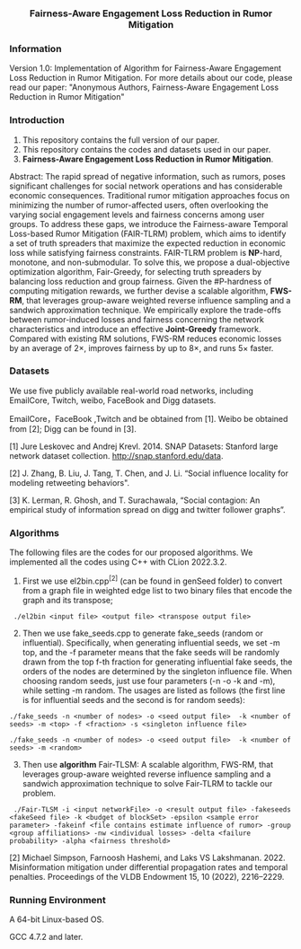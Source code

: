 <h3>
	<center>Fairness-Aware Engagement Loss Reduction in Rumor Mitigation</center>
</h3>


### Information

Version 1.0: Implementation of Algorithm for  Fairness-Aware Engagement Loss Reduction in Rumor Mitigation. For more details about our code, please read our paper: "Anonymous Authors, Fairness-Aware Engagement Loss Reduction in Rumor Mitigation"

### Introduction

1. This repository contains the full version of our paper.
2. This repository contains the codes and datasets used in our paper.
3. **Fairness-Aware Engagement Loss Reduction in Rumor Mitigation**.

Abstract: The rapid spread of negative information, such as rumors, poses significant challenges for social network operations and has considerable economic consequences.  Traditional rumor mitigation approaches focus on minimizing the number of rumor-affected users, often overlooking the varying social engagement levels and fairness concerns among user groups.
To address these gaps, we introduce the Fairness-aware Temporal Loss-based Rumor Mitigation (FAIR-TLRM) problem, which aims to identify a set of truth spreaders that maximize the expected reduction in economic loss while satisfying fairness constraints. FAIR-TLRM problem is **NP**-hard, monotone, and non-submodular. 
To solve this, we propose a dual-objective optimization algorithm, Fair-Greedy, for selecting truth spreaders by balancing loss reduction and group fairness. Given the $\#$P-hardness of computing mitigation rewards, we further devise a scalable algorithm, **FWS-RM**, that leverages group-aware weighted reverse influence sampling and a sandwich approximation technique. We empirically explore the trade-offs between rumor-induced losses and fairness concerning the network characteristics and introduce an effective **Joint-Greedy** framework. Compared with existing RM solutions, FWS-RM reduces economic losses by an average of 2$\times$, improves fairness by up to 8$\times$, and runs 5$\times$ faster. 

### Datasets

We use five publicly available real-world road networks, including EmailCore, Twitch, weibo, FaceBook and Digg datasets. 

EmailCore，FaceBook ,Twitch and be obtained from [1]. Weibo be obtained from [2]; Digg can be found in [3].

[1] Jure Leskovec and Andrej Krevl. 2014. SNAP Datasets: Stanford large network dataset collection. http://snap.stanford.edu/data.

[2] J. Zhang, B. Liu, J. Tang, T. Chen, and J. Li. “Social influence locality for modeling retweeting behaviors".

[3] K. Lerman, R. Ghosh, and T. Surachawala, “Social contagion: An empirical study of information spread on digg and twitter follower graphs”.

### Algorithms

The following files are the codes for our proposed algorithms. We implemented all the codes using C++ with CLion 2022.3.2.

1. First we use el2bin.cpp$^{[2]}$ (can be found in genSeed folder) to convert from a graph file in weighted edge list to two binary files that encode the graph and its transpose;

```shell
 ./el2bin <input file> <output file> <transpose output file>
```

2. Then we use fake_seeds.cpp to generate fake_seeds (random or influential). Specifically, when generating influential seeds, we set -m top, and the -f parameter means that the fake seeds will be randomly drawn from the top f-th fraction for generating influential fake seeds, the orders of the nodes are determined by the  singleton influence file. When choosing random seeds, just use four parameters (-n -o -k and -m), while setting -m random. The usages are listed as follows (the first line is for influential seeds and the second is for random seeds):

```shell
./fake_seeds -n <number of nodes> -o <seed output file>  -k <number of seeds> -m <top> -f <fraction> -s <singleton influence file>
```

```shell
./fake_seeds -n <number of nodes> -o <seed output file>  -k <number of seeds> -m <random> 
```

3. Then use **algorithm** Fair-TLSM:  A scalable algorithm, FWS-RM, that leverages group-aware weighted reverse influence sampling and a sandwich approximation technique to solve Fair-TLRM  to tackle our problem.

```shell
 ./Fair-TLSM -i <input networkFile> -o <result output file> -fakeseeds <fakeSeed file> -k <budget of blockSet> -epsilon <sample error parameter> -fakeinf <file contains estimate influence of rumor> -group <group affiliations> -nw <individual losses> -delta <failure probability> -alpha <fairness threshold>
```

[2] Michael Simpson, Farnoosh Hashemi, and Laks VS Lakshmanan. 2022. Misinformation mitigation under differential propagation rates and temporal penalties. Proceedings of the VLDB Endowment 15, 10 (2022), 2216–2229.

### Running Environment

A 64-bit Linux-based OS. 

GCC 4.7.2 and later.
